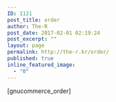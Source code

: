 ```yaml
---
ID: 1121
post_title: order
author: The-R
post_date: 2017-02-01 02:19:24
post_excerpt: ""
layout: page
permalink: http://the-r.kr/order/
published: true
inline_featured_image:
  - "0"
---
```

[gnucommerce_order]